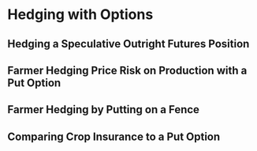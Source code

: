 
# Hedging with Options


## Hedging a Speculative Outright Futures Position



## Farmer Hedging Price Risk on Production with a Put Option



## Farmer Hedging by Putting on a Fence 


## Comparing Crop Insurance to a Put Option
